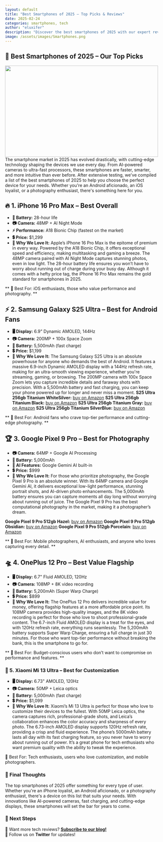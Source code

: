 ```yaml
---
layout: default
title: "Best Smartphones of 2025 – Top Picks & Reviews"
date: 2025-02-24
categories: smartphones, tech
author: "eluxifer"
description: "Discover the best smartphones of 2025 with our expert reviews, comparisons, and buying guide."
image: /assets/images/Smartphones.png
---
```


## 📱 Best Smartphones of 2025 – Our Top Picks
<img src="{{ site.baseurl }}/assets/images/Smartphones.png" style="width: 100%; height: 300px; object-fit: cover;" />
The smartphone market in 2025 has evolved drastically, with cutting-edge technology shaping the devices we use every day. From AI-powered cameras to ultra-fast processors, these smartphones are faster, smarter, and more intuitive than ever before. After extensive testing, we've compiled a list of the best smartphones of 2025 to help you choose the perfect device for your needs. Whether you're an Android aficionado, an iOS loyalist, or a photography enthusiast, there's something here for you.

## 🔥 1. iPhone 16 Pro Max – **Best Overall**
- **🔋 Battery:** 28-hour life
- **📷 Camera:** 48MP + AI Night Mode
- **⚡ Performance:** A18 Bionic Chip (fastest on the market)
- **💲 Price:** $1,299
- **📌 Why We Love It:**
Apple’s iPhone 16 Pro Max is the epitome of premium in every way. Powered by the A18 Bionic Chip, it offers exceptional speed and efficiency, making multitasking and gaming a breeze. The 48MP camera paired with AI Night Mode captures stunning photos, even in low light. The 28-hour battery life ensures you won’t have to worry about running out of charge during your busy day. Although it comes with a hefty price tag, the iPhone 16 Pro Max remains the gold standard for smartphones in 2025.

** 📸 Best For: iOS enthusiasts, those who value performance and photography. **

## ⚡ 2. Samsung Galaxy S25 Ultra – **Best for Android Fans**
- **🖥️ Display:** 6.9" Dynamic AMOLED, 144Hz
- **📷 Camera:** 200MP + 100x Space Zoom
- **🔋 Battery:** 5,500mAh (fast charge)
- **💲 Price:** $1,199
- **📌 Why We Love It:**
The Samsung Galaxy S25 Ultra is an absolute powerhouse for anyone who demands the best of Android. It features a massive 6.9-inch Dynamic AMOLED display with a 144Hz refresh rate, making for an ultra-smooth viewing experience, whether you're streaming, gaming, or browsing. The 200MP camera with 100x Space Zoom lets you capture incredible details and faraway shots with precision. With a 5,500mAh battery and fast charging, you can keep your phone powered up for longer and never miss a moment.
**S25 Ultra 256gb Titanium WhiteSilver:** [buy on Amazon](https://amzn.to/41Bs3vW)
**S25 Ultra 256gb Titanium Black:** [buy on Amazon](https://amzn.to/3QxNzeF)
**S25 Ultra 256gb Titanium Gray:** [buy on Amazon](https://amzn.to/3EUS7ZX)
**S25 Ultra 256gb Titanium SilverBlue:** [buy on Amazon](https://amzn.to/3EUg83g)
  
** 📸 Best For: Android fans who crave top-tier performance and cutting-edge photography. **

## 🏆 3. Google Pixel 9 Pro – **Best for Photography**
- **📷 Camera:** 64MP + Google AI Processing
- **🔋 Battery:** 5,000mAh
- **🧠 AI Features:** Google Gemini AI built-in
- **💲 Price:** $999
- **📌 Why We Love It:**
For those who prioritize photography, the Google Pixel 9 Pro is an absolute winner. With its 64MP camera and Google Gemini AI, it delivers exceptional low-light performance, stunning portrait shots, and AI-driven photo enhancements. The 5,000mAh battery ensures you can capture moments all day long without worrying about running out of juice. The Google Pixel 9 Pro has the best computational photography in the market, making it a photographer’s dream.

**Google Pixel 9 Pro 512gb Hazel:** [buy on Amazon](https://amzn.to/41krmFR)
**Google Pixel 9 Pro 512gb Obsidian:** [buy on Amazon](https://amzn.to/3EZ5gkH)
**Google Pixel 9 Pro 512gb Porcelain:** [buy on Amazon](https://amzn.to/4gTh9WA)

** 📸 Best For: Mobile photographers, AI enthusiasts, and anyone who loves capturing every detail. **

## 🛸 4. OnePlus 12 Pro – **Best Value Flagship**
- **🖥️ Display:** 6.7" Fluid AMOLED, 120Hz
- **📷 Camera:** 108MP + 8K video recording
- **🔋 Battery:** 5,200mAh (Super Warp Charge)
- **💲 Price:** $899
- **📌 Why We Love It:**
The OnePlus 12 Pro delivers incredible value for money, offering flagship features at a more affordable price point. Its 108MP camera provides high-quality images, and the 8K video recording is perfect for those who love to shoot professional-grade content. The 6.7-inch Fluid AMOLED display is a treat for the eyes, and with 120Hz refresh rate, everything runs seamlessly. The 5,200mAh battery supports Super Warp Charge, ensuring a full charge in just 30 minutes. For those who want top-tier performance without breaking the bank, this is the smartphone to go for.

** 📸 Best For: Budget-conscious users who don’t want to compromise on performance and features. **

### 🚀 5. Xiaomi Mi 13 Ultra – **Best for Customization**
- **🖥️ Display:** 6.73" AMOLED, 120Hz
- **📷 Camera:** 50MP + Leica optics
- **🔋 Battery:** 5,000mAh (fast charge)
- **💲 Price:** $1,099
- **📌 Why We Love It:**
Xiaomi’s Mi 13 Ultra is perfect for those who love to customize their devices to the fullest. With 50MP Leica optics, the camera captures rich, professional-grade shots, and Leica’s collaboration enhances the color accuracy and sharpness of every photo. The 6.73-inch AMOLED display supports 120Hz refresh rate, providing a crisp and fluid experience. The phone’s 5000mAh battery lasts all day with its fast charging feature, so you never have to worry about running out of power. It’s a great phone for tech enthusiasts who want premium quality with the ability to tweak the experience.

📸 Best For: Tech enthusiasts, users who love customization, and mobile photographers.

### 📌 Final Thoughts
The top smartphones of 2025 offer something for every type of user. Whether you're an iPhone loyalist, an Android aficionado, or a photography enthusiast, there's a device on this list that suits your needs. With innovations like AI-powered cameras, fast charging, and cutting-edge displays, these smartphones will set the bar for years to come.

### **🚀 Next Steps**
🔹 Want more tech reviews? **[Subscribe to our blog!](https://eluxifer.github.io/subscribe)**  
🔹 Follow us on **Twitter** for updates!  
